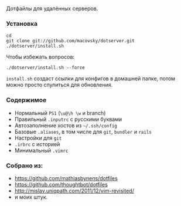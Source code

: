 Дотфайлы для удалённых серверов.

### Установка
    
    cd
    git clone git://github.com/macovsky/dotserver.git
    ./dotserver/install.sh
    
Чтобы избежать вопросов:

    ./dotserver/install.sh --force
    
`install.sh` создаст ссылки для конфигов в домашней папке, потом можно просто спулиться для&nbsp;обновления.

### Содержимое

* Нормальный `PS1` (`\u@\h \w` и branch)
* Правильный `.inputrc` с русскими буквами
* Автозаполнение хостов из `~/.ssh/config`
* Базовые `.aliases`, в том числе для `git`, `bundler` и `rails`
* Настройки для `git`
* `.irbrc` с историей
* Минимальный `.vimrc`

### Собрано из:

* https://github.com/mathiasbynens/dotfiles
* https://github.com/thoughtbot/dotfiles
* http://mislav.uniqpath.com/2011/12/vim-revisited/
* и моих штук.
